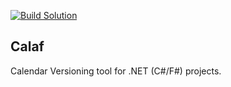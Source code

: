 [![Build Solution](https://github.com/mikhailovdv/Calaf/actions/workflows/build.yml/badge.svg?branch=main)](https://github.com/mikhailovdv/Calaf/actions/workflows/build.yml)

## Calaf
Calendar Versioning tool for .NET (C#/F#) projects.
